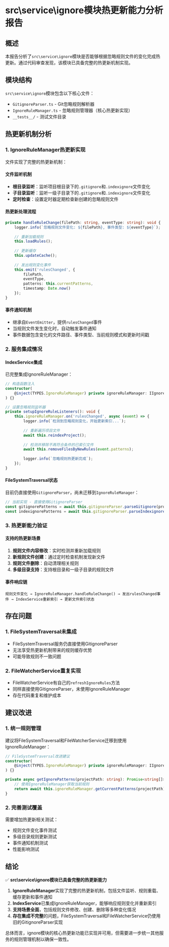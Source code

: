 # src\service\ignore模块热更新能力分析报告

## 概述

本报告分析了`src\service\ignore`模块是否能够根据忽略规则文件的变化完成热更新。通过代码审查发现，该模块已具备完整的热更新机制实现。

## 模块结构

`src\service\ignore`模块包含以下核心文件：
- `GitignoreParser.ts` - Git忽略规则解析器
- `IgnoreRuleManager.ts` - 忽略规则管理器（核心热更新实现）
- `__tests__/` - 测试文件目录

## 热更新机制分析

### 1. IgnoreRuleManager热更新实现

<mcfile name="IgnoreRuleManager.ts" path="src\service\ignore\IgnoreRuleManager.ts"></mcfile>文件实现了完整的热更新机制：

#### 文件监听机制
- **根目录监听**：监听项目根目录下的`.gitignore`和`.indexignore`文件变化
- **子目录监听**：监听一级子目录下的`.gitignore`和`.indexignore`文件变化
- **定时检查**：设置定时器定期检查新创建的忽略规则文件

#### 热更新处理流程
```typescript
private handleRuleChange(filePath: string, eventType: string): void {
    logger.info(`忽略规则文件变化: ${filePath}, 事件类型: ${eventType}`);
    
    // 重新加载规则
    this.loadRules();
    
    // 更新缓存
    this.updateCache();
    
    // 发出规则变化事件
    this.emit('rulesChanged', {
        filePath,
        eventType,
        patterns: this.currentPatterns,
        timestamp: Date.now()
    });
}
```

#### 事件通知机制
- 继承自`EventEmitter`，提供`rulesChanged`事件
- 当规则文件发生变化时，自动触发事件通知
- 事件数据包含变化的文件路径、事件类型、当前规则模式和更新时间戳

### 2. 服务集成情况

#### IndexService集成
<mcfile name="IndexService.ts" path="src\service\index\IndexService.ts"></mcfile>已完整集成IgnoreRuleManager：

```typescript
// 构造函数注入
constructor(
    @inject(TYPES.IgnoreRuleManager) private ignoreRuleManager: IIgnoreRuleManager
) {}

// 设置忽略规则监听器
private setupIgnoreRuleListeners(): void {
    this.ignoreRuleManager.on('rulesChanged', async (event) => {
        logger.info(`检测到忽略规则变化，开始更新索引...`);
        
        // 重新遍历项目文件
        await this.reindexProject();
        
        // 检测并移除不再符合条件的已索引文件
        await this.removeFilesByNewRules(event.patterns);
        
        logger.info(`忽略规则热更新完成`);
    });
}
```

#### FileSystemTraversal状态
<mcfile name="FileSystemTraversal.ts" path="src\service\traversal\FileSystemTraversal.ts"></mcfile>目前仍直接使用`GitignoreParser`，尚未迁移到`IgnoreRuleManager`：

```typescript
// 当前实现 - 直接使用GitignoreParser
const gitignorePatterns = await this.gitignoreParser.parseGitignore(projectPath);
const indexignorePatterns = await this.gitignoreParser.parseIndexignore(projectPath);
```

### 3. 热更新能力验证

#### 支持的热更新场景
1. **规则文件内容修改**：实时检测并重新加载规则
2. **新规则文件创建**：通过定时检查机制发现新文件
3. **规则文件删除**：自动清理相关规则
4. **多级目录支持**：支持根目录和一级子目录的规则文件

#### 事件响应链
```
规则文件变化 → IgnoreRuleManager.handleRuleChange() → 发出rulesChanged事件 → IndexService重新索引 → 更新文件索引状态
```

## 存在问题

### 1. FileSystemTraversal未集成
- FileSystemTraversal服务仍直接使用GitignoreParser
- 无法享受热更新机制带来的规则缓存优势
- 可能导致规则不一致问题

### 2. FileWatcherService重复实现
- FileWatcherService有自己的`refreshIgnoreRules`方法
- 同样直接使用GitignoreParser，未使用IgnoreRuleManager
- 存在代码重复和维护成本

## 建议改进

### 1. 统一规则管理
建议将FileSystemTraversal和FileWatcherService迁移到使用IgnoreRuleManager：

```typescript
// FileSystemTraversal改进建议
constructor(
    @inject(TYPES.IgnoreRuleManager) private ignoreRuleManager: IIgnoreRuleManager
) {}

private async getIgnorePatterns(projectPath: string): Promise<string[]> {
    // 使用IgnoreRuleManager获取当前规则
    return await this.ignoreRuleManager.getCurrentPatterns(projectPath);
}
```

### 2. 完善测试覆盖
<mcfile name="IgnoreRuleManager.test.ts" path="src\service\ignore\__tests__\IgnoreRuleManager.test.ts"></mcfile>需要增加热更新相关测试：
- 规则文件变化事件测试
- 多级目录规则更新测试
- 事件通知机制测试
- 性能影响测试

## 结论

✅ **src\service\ignore模块已具备完整的热更新能力**

1. **IgnoreRuleManager**实现了完整的热更新机制，包括文件监听、规则重载、缓存更新和事件通知
2. **IndexService**已集成IgnoreRuleManager，能够响应规则变化并重新索引
3. **支持场景全面**，包括规则文件修改、创建、删除等多种变化情况
4. **存在集成不完整**的问题，FileSystemTraversal和FileWatcherService仍使用旧的GitignoreParser实现

总体而言，ignore模块的核心热更新功能已实现并可用，但需要进一步统一其他服务的规则管理机制以确保一致性。